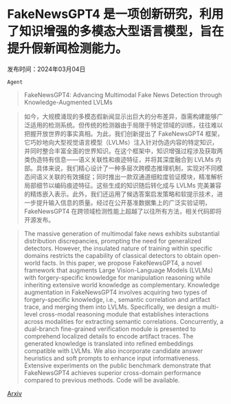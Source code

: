 # FakeNewsGPT4 是一项创新研究，利用了知识增强的多模态大型语言模型，旨在提升假新闻检测能力。

发布时间：2024年03月04日

`Agent`

> FakeNewsGPT4: Advancing Multimodal Fake News Detection through Knowledge-Augmented LVLMs

> 如今，大规模涌现的多模态假新闻显示出巨大的分布差异，亟需构建能够广泛适用的检测系统。但传统的检测器由于局限于特定领域的训练，往往难以把握开放世界的事实真相。为此，我们创新提出了 FakeNewsGPT4 框架，它巧妙地向大型视觉语言模型（LVLMs）注入针对伪造内容的特定知识，并同时整合丰富全面的世界知识。在这个框架中，知识增强过程涉及获取两类伪造特有信息——语义关联性和痕迹特征，并将其深度融合到 LVLMs 内部。具体来说，我们精心设计了一种多层次跨模态推理机制，实现对不同模态间语义关联的有效捕捉；同时推出一款双通道细粒度验证模块，精准解析局部细节以编码痕迹特征。这些生成的知识随后转化成与 LVLMs 完美兼容的精炼嵌入表示。此外，我们还运用了候选答案启发策略和软提示技术，进一步提升输入信息的质量。经过在公开基准数据集上的广泛实验证明，FakeNewsGPT4 在跨领域检测性能上超越了以往所有方法，相关代码即将开源发布。

> The massive generation of multimodal fake news exhibits substantial distribution discrepancies, prompting the need for generalized detectors. However, the insulated nature of training within specific domains restricts the capability of classical detectors to obtain open-world facts. In this paper, we propose FakeNewsGPT4, a novel framework that augments Large Vision-Language Models (LVLMs) with forgery-specific knowledge for manipulation reasoning while inheriting extensive world knowledge as complementary. Knowledge augmentation in FakeNewsGPT4 involves acquiring two types of forgery-specific knowledge, i.e., semantic correlation and artifact trace, and merging them into LVLMs. Specifically, we design a multi-level cross-modal reasoning module that establishes interactions across modalities for extracting semantic correlations. Concurrently, a dual-branch fine-grained verification module is presented to comprehend localized details to encode artifact traces. The generated knowledge is translated into refined embeddings compatible with LVLMs. We also incorporate candidate answer heuristics and soft prompts to enhance input informativeness. Extensive experiments on the public benchmark demonstrate that FakeNewsGPT4 achieves superior cross-domain performance compared to previous methods. Code will be available.

[Arxiv](https://arxiv.org/abs/2403.01988)